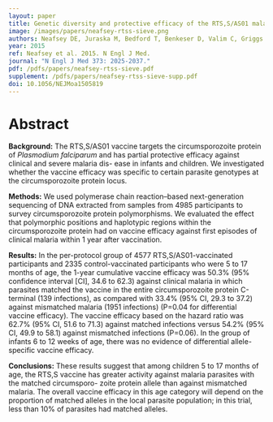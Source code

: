 ```yaml
---
layout: paper
title: Genetic diversity and protective efficacy of the RTS,S/AS01 malaria vaccine
image: /images/papers/neafsey-rtss-sieve.png
authors: Neafsey DE, Juraska M, Bedford T, Benkeser D, Valim C, Griggs A, Lievens M, Abdulla S, Adjei S, Agbenyega T, Agnandji ST, Aide P, Anderson S, Ansong D, Aponte JJ, Asante KP, Bejon P, Birkett AJ, Bruls M, Connolly KM, D'Alessandro U, Dobaño C, Gesase S, Greenwood B, Grimsby J, Tinto H, Hamel MJ, Hoffman I, Kamthunzi P, Kariuki S, Kremsner PG, Leach A, Lell B, Lennon NJ, Lusingu J, Marsh K, Martinson F, Molel JT, Moss EL, Njuguna P, Ockenhouse CF, Ragama Ogutu B, Otieno W, Otieno L, Otieno K, Owusu‑Agyei S, Park DJ, Pellé K, Robbins D, Russ C, Ryan EM, Sacarlal J, Sogoloff B, Sorgho H, Tanner M, Theander T, Valea I, Volkman SK, Yu Q, Lapierre D, Birren BW, Gilbert PB, Wirth DF.
year: 2015
ref: Neafsey et al. 2015. N Engl J Med.
journal: "N Engl J Med 373: 2025-2037."
pdf: /pdfs/papers/neafsey-rtss-sieve.pdf
supplement: /pdfs/papers/neafsey-rtss-sieve-supp.pdf
doi: 10.1056/NEJMoa1505819
---
```


# Abstract

**Background:** The RTS,S/AS01 vaccine targets the circumsporozoite protein of *Plasmodium falciparum* and has partial protective efficacy against clinical and severe malaria dis- ease in infants and children. We investigated whether the vaccine efficacy was specific to certain parasite genotypes at the circumsporozoite protein locus.

**Methods:** We used polymerase chain reaction–based next-generation sequencing of DNA extracted from samples from 4985 participants to survey circumsporozoite protein polymorphisms. We evaluated the effect that polymorphic positions and haplotypic regions within the circumsporozoite protein had on vaccine efficacy against first episodes of clinical malaria within 1 year after vaccination.

**Results:** In the per-protocol group of 4577 RTS,S/AS01-vaccinated participants and 2335 control-vaccinated participants who were 5 to 17 months of age, the 1-year cumulative vaccine efficacy was 50.3% (95% confidence interval [CI], 34.6 to 62.3) against clinical malaria in which parasites matched the vaccine in the entire circumsporozoite protein C-terminal (139 infections), as compared with 33.4% (95% CI, 29.3 to 37.2) against mismatched malaria (1951 infections) (P=0.04 for differential vaccine efficacy). The vaccine efficacy based on the hazard ratio was 62.7% (95% CI, 51.6 to 71.3) against matched infections versus 54.2% (95% CI, 49.9 to 58.1) against mismatched infections (P=0.06). In the group of infants 6 to 12 weeks of age, there was no evidence of differential allele-specific vaccine efficacy.

**Conclusions:** These results suggest that among children 5 to 17 months of age, the RTS,S vaccine has greater activity against malaria parasites with the matched circumsporo- zoite protein allele than against mismatched malaria. The overall vaccine efficacy in this age category will depend on the proportion of matched alleles in the local parasite population; in this trial, less than 10% of parasites had matched alleles.
